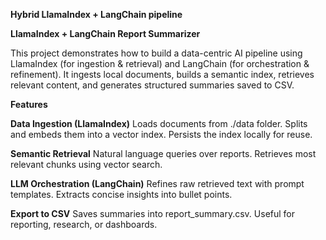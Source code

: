 **Hybrid LlamaIndex + LangChain pipeline**

**LlamaIndex + LangChain Report Summarizer**

This project demonstrates how to build a data-centric AI pipeline using LlamaIndex (for ingestion & retrieval) and LangChain (for orchestration & refinement).
It ingests local documents, builds a semantic index, retrieves relevant content, and generates structured summaries saved to CSV.


**Features**

**Data Ingestion (LlamaIndex)**
Loads documents from ./data folder.
Splits and embeds them into a vector index.
Persists the index locally for reuse.

**Semantic Retrieval**
Natural language queries over reports.
Retrieves most relevant chunks using vector search.

**LLM Orchestration (LangChain)**
Refines raw retrieved text with prompt templates.
Extracts concise insights into bullet points.

**Export to CSV**
Saves summaries into report_summary.csv.
Useful for reporting, research, or dashboards.
